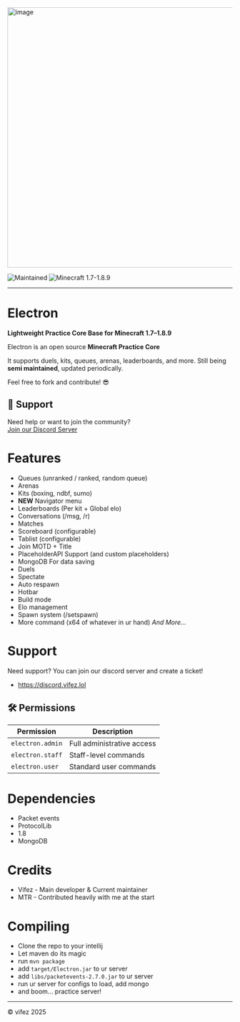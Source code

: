 <img width="1042" height="583" alt="image" src="https://github.com/user-attachments/assets/8d72d6ad-8185-4ac0-9a91-c6a5c14a4bcb" />

![Maintained](https://img.shields.io/badge/maintained-yes-brightgreen?style=for-the-badge) ![Minecraft 1.7-1.8.9](https://img.shields.io/badge/Minecraft-1.7--1.8.9-blue?style=for-the-badge)

---

# Electron


**Lightweight Practice Core Base for Minecraft 1.7–1.8.9**

Electron is an open source **Minecraft Practice Core** 

It supports duels, kits, queues, arenas, leaderboards, and more. Still being **semi maintained**, updated periodically.  

Feel free to fork and contribute! 😎

## 📣 Support

Need help or want to join the community?  
[Join our Discord Server](https://discord.gg/kKKC85rkXU)

# Features
- Queues (unranked / ranked, random queue)
- Arenas
- Kits (boxing, ndbf, sumo)
- **NEW** Navigator menu
- Leaderboards (Per kit + Global elo)
- Conversations (/msg, /r)
- Matches
- Scoreboard (configurable)
- Tablist (configurable)
- Join MOTD + Title
- PlaceholderAPI Support (and custom placeholders)
- MongoDB For data saving
- Duels
- Spectate
- Auto respawn
- Hotbar
- Build mode
- Elo management
- Spawn system (/setspawn)
- More command (x64 of whatever in ur hand)
*And More...*

# Support
Need support? You can join our discord server and create a ticket!
- https://discord.vifez.lol

## 🛠 Permissions

| Permission          | Description                      |
|--------------------|----------------------------------|
| `electron.admin`    | Full administrative access        |
| `electron.staff`    | Staff-level commands              |
| `electron.user`     | Standard user commands            |

# Dependencies
- Packet events
- ProtocolLib
- 1.8
- MongoDB

# Credits
- Vifez - Main developer & Current maintainer
- MTR - Contributed heavily with me at the start

# Compiling
- Clone the repo to your intellij
- Let maven do its magic
- run `mvn package`
- add `target/Electron.jar` to ur server
- add `libs/packetevents-2.7.0.jar` to ur server
- run ur server for configs to load, add mongo
- and boom... practice server!
---
© vifez 2025
